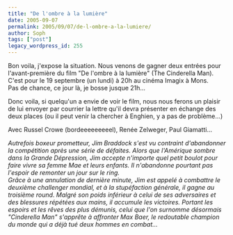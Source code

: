 ```yaml
---
title: "De l'ombre à la lumière"
date: 2005-09-07
permalink: 2005/09/07/de-l-ombre-a-la-lumiere/
author: Soph
tags: ["post"]
legacy_wordpress_id: 255
---
```


Bon voila, j'expose la situation. Nous venons de gagner deux entrées pour l'avant-première du film "De l'ombre à la lumière" (The Cinderella Man). C'est pour le 19 septembre (un lundi) à 20h au cinéma Imagix à Mons. <br />
Pas de chance, ce jour là, je bosse jusque 21h...

Donc voila, si quelqu'un a envie de voir le film, nous nous ferons un plaisir de lui envoyer par courrier la lettre qu'il devra présenter en échange des deux places (ou il peut venir la chercher à Enghien, y a pas de problème...)

<!-- excerpt -->

Avec Russel Crowe (bordeeeeeeeeel), Renée Zelweger, Paul Giamatti...

_Autrefois boxeur prometteur, Jim Braddock s'est vu contraint d'abandonner la compétition après une série de défaites. Alors que l'Amérique sombre dans la Grande Dépression, Jim accepte n'importe quel petit boulot pour faire vivre sa femme Mae et leurs enfants. Il n'abandonne pourtant pas l'espoir de remonter un jour sur le ring._<br />
_Grâce à une annulation de dernière minute, Jim est appelé à combattre le deuxième challenger mondial, et à la stupéfaction générale, il gagne au troisième round. Malgré son poids inférieur à celui de ses adversaires et des blessures répétées aux mains, il accumule les victoires. Portant les espoirs et les rêves des plus démunis, celui que l'on surnomme désormais "Cinderella Man" s'apprête à affronter Max Baer, le redoutable champion du monde qui a déjà tué deux hommes en combat..._
